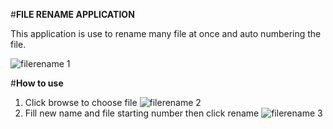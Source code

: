 #**FILE RENAME APPLICATION** 

This application is use to rename many file at once and auto numbering the file.

![filerename 1](https://cloud.githubusercontent.com/assets/13694533/24033710/2ef060ea-0b29-11e7-9f17-9a0faac0951a.PNG)

#**How to use**
1. Click browse to choose file
![filerename 2](https://cloud.githubusercontent.com/assets/13694533/24033921/27051582-0b2a-11e7-854a-e5b5291302a4.PNG)
2. Fill new name and file starting number then click rename
![filerename 3](https://cloud.githubusercontent.com/assets/13694533/24033979/58e2ff7e-0b2a-11e7-89ab-253f7f4f4da5.PNG)
